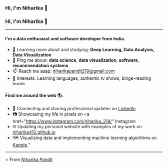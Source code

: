 ### Hi, I'm Niharika 👋

<!--
**niharika412/niharika412** is a ✨ _special_ ✨ repository because its `README.md` (this file) appears on your GitHub profile.

Here are some ideas to get you started:

- 🔭 I’m currently working on ...
- 🌱 I’m currently learning ...
- 👯 I’m looking to collaborate on ...
- 🤔 I’m looking for help with ...
- 💬 Ask me about ...
- 📫 How to reach me: ...
- 😄 Pronouns: ...
- ⚡ Fun fact: ...
-->
### Hi, I'm Niharika 👋
---

#### I'm a data enthusiast and software developer from India.

<!-- 🏢 I'm currently working full-time with awesome peeps at **Teladoc Health**
- ⚙️ I use daily: `.csv`, `.js`, `.erb`, `.slim`, `.html`, `.scss`, `.svg`, `.png`, `.json`, `.yml`, `.sql`
- 🌍 I support and volunteer with: **Code Nation, Built By Girls, AllStar Code**
- 💅 Active community member of: **Out in Tech, Techqueria, Girls Who Code**-->
- 🌱 Learning more about and studying: **Deep Learning, Data Analysis, Data Visualization**
- 💬 Ping me about: **data science**, **data visualization**, **software**, **recommendation systems**
- 📫 Reach me asap: niharikapandit219@gmail.com
- 💜 Interests: Learning languages, authentic tv shows, binge-reading books


#### Find me around the web 🌎:
- 💼 Connecting and sharing professional updates on <a href="https://www.linkedin.com/in/niharika-pandit/">LinkedIn</a>
- 📷 Showcasing my life in pixels on <a href="https://www.instagram.com/niharika_219/" Instagram </a>
- 🌐 Updating my personal website with examples of my work on <a href="https://niharika412.github.io/">niharika412.github.io</a>
- 🗺 Visualizing data and implementing machine learning algorithms on <a href="https://www.kaggle.com/niharika41298"> Kaggle </a>
"
---

⭐️ From [Niharika Pandit](https://github.com/niharika412)
